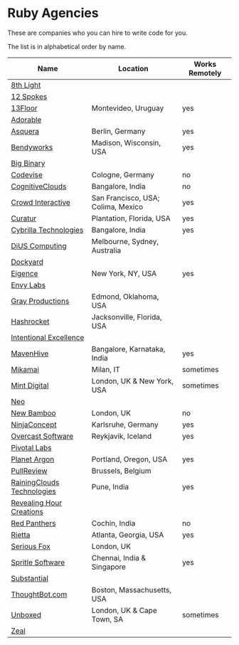 # Ruby Agencies

These are companies who you can hire to write code for you.

The list is in alphabetical order by name.

Name                                                | Location                           | Works Remotely
----------------------------------------------------|------------------------------------|---------------
[8th Light](http://8thLight.com)                    |                                    |
[12 Spokes](http://www.12spokes.com/)               |                                    |
[13Floor](http://13floor.org/)                      | Montevideo, Uruguay                | yes
[Adorable](http://Adorable.io)                      |                                    |
[Asquera](http://asquera.de)                        | Berlin, Germany                    | yes
[Bendyworks](http://Bendyworks.com)                 | Madison, Wisconsin, USA            | yes
[Big Binary](http://BigBinary.com)                  |                                    |
[Codevise](http://www.codevise.de/)                 | Cologne, Germany                   | no
[CognitiveClouds](http://www.cognitiveclouds.com/)  | Bangalore, India                   | no
[Crowd Interactive](http://www.crowdint.com/)       | San Francisco, USA; Colima, Mexico | yes
[Curatur](http://Curatur.com)                       | Plantation, Florida, USA           | yes
[Cybrilla Technologies](http://www.cybrilla.com/)   | Bangalore, India                   | yes
[DiUS Computing](http://dius.com.au)                | Melbourne, Sydney, Australia       |
[Dockyard](http://dockyard.com)                     |                                    |
[Eigence](http://eigence.com)                       | New York, NY, USA                  | yes
[Envy Labs](http://envylabs.com)                    |                                    |
[Gray Productions](http://graysoftinc.com/)         | Edmond, Oklahoma, USA              |
[Hashrocket](http://Hashrocket.com)                 | Jacksonville, Florida, USA         |
[Intentional Excellence](http://iephq.com)          |                                    |
[MavenHive](http://www.mavenhive.in/)               | Bangalore, Karnataka, India        | yes
[Mikamai](http://www.mikamai.com)                   | Milan, IT                          | sometimes
[Mint Digital](http://www.mintdigital.com)          | London, UK & New York, USA         | sometimes
[Neo](http://Neo.com)                               |                                    |
[New Bamboo](http://www.new-bamboo.co.uk)           | London, UK                         | no
[NinjaConcept](http://ninjaconcept.com)             | Karlsruhe, Germany                 | yes
[Overcast Software](http://www.overcast.io)         | Reykjavik, Iceland                 | yes
[Pivotal Labs](http://pivotal.com)                  |                                    |
[Planet Argon](http://planetargon.com)              | Portland, Oregon, USA              | yes
[PullReview](https://pullreview.com)                | Brussels, Belgium
[RainingClouds Technologies](http://rainingclouds.com) | Pune, India                     | yes
[Revealing Hour Creations](http://revealinghour.in) |                                    |
[Red Panthers](http://redpanthers.co)               | Cochin, India                      | no
[Rietta](http://rietta.com)                         | Atlanta, Georgia, USA              | yes
[Serious Fox](http://www.seriousfox.co.uk)          | London, UK                         |
[Spritle Software](http://www.spritle.com)          | Chennai, India & Singapore         | yes
[Substantial](http://substantial.com)               |                                    |
[ThoughtBot.com](http://thoughtbot.com)             | Boston, Massachusetts, USA         |
[Unboxed](http://www.unboxedconsulting.com)         | London, UK & Cape Town, SA         | sometimes
[Zeal](http://www.codingzeal.com/)                  |                                    |
